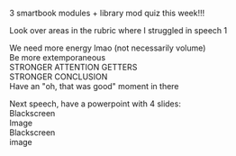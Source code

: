 3 smartbook modules + library mod quiz this week!!!
 
Look over areas in the rubric where I struggled in speech 1
 
We need more energy lmao (not necessarily volume)  
Be more extemporaneous  
STRONGER ATTENTION GETTERS  
STRONGER CONCLUSION  
Have an "oh, that was good" moment in there
   

Next speech, have a powerpoint with 4 slides:  
Blackscreen  
Image  
Blackscreen  
image